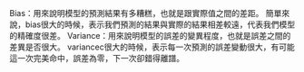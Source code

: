 Bias：用來說明模型的預測結果有多糟糕，也就是跟實際值之間的差距。 
      簡單來說，bias很大的時候，表示我們預測的結果與實際的結果相差較遠，代表我們模型的精確度很差。
Variance：用來說明模型的誤差的變異程度，也就是誤差之間的差異是否很大。
      variancec很大的時候，表示每一次預測的誤差變動很大，有可能這一次完美命中，誤差為零，下一次卻錯得離譜。
